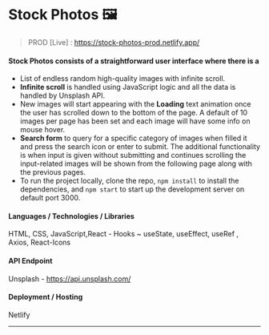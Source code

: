 # Stock Photos 🖼️
> PROD [Live] : https://stock-photos-prod.netlify.app/

#### Stock Photos consists of a straightforward user interface where there is a
- List of endless random high-quality images with infinite scroll.
- **Infinite scroll** is handled using JavaScript logic and all the data is handled by Unsplash API.
- New images will start appearing with the **Loading** text animation once the user has scrolled down to the bottom of the page. A default of 10 images per page has been set and each image will have some info on mouse hover.
- **Search form** to query for a specific category of images when filled it and press the search icon or enter to submit. The additional functionality is when input is given without submitting and continues scrolling the input-related images will be shown from the following page along with the previous pages. 
- To run the project locally, clone the repo, `npm install` to install the dependencies, and `npm start` to start up the development server on default port 3000.

#### Languages / Technologies / Libraries
HTML, CSS, JavaScript,React - Hooks ~ useState, useEffect, useRef , Axios, React-Icons

#### API Endpoint
Unsplash - https://api.unsplash.com/

#### Deployment / Hosting
Netlify

---

